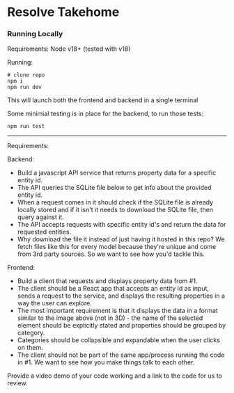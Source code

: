 # Resolve Takehome

### Running Locally

Requirements: Node v18+ (tested with v18)

Running:

```
# clone repo
npm i
npm run dev
```

This will launch both the frontend and backend in a single terminal

Some minimial testing is in place for the backend, to run those tests:

```
npm run test
```

---

Requirements:

Backend:

- Build a javascript API service that returns property data for a specific entity id.
- The API queries the SQLite file below to get info about the provided entity id.
- When a request comes in it should check if the SQLite file is already locally stored and if it isn't it needs to download the SQLite file, then query against it.
- The API accepts requests with specific entity id's and return the data for requested entities.
- Why download the file it instead of just having it hosted in this repo? We fetch files like this for every model because they're unique and come from 3rd party sources. So we want to see how you'd tackle this.

Frontend:

- Build a client that requests and displays property data from #1.
- The client should be a React app that accepts an entity id as input, sends a request to the service, and displays the resulting properties in a way the user can explore.
- The most important requirement is that it displays the data in a format similar to the image above (not in 3D) - the name of the selected element should be explicitly stated and properties should be grouped by category.
- Categories should be collapsible and expandable when the user clicks on them.
- The client should not be part of the same app/process running the code in #1. We want to see how you make things talk to each other.

Provide a video demo of your code working and a link to the code for us to review.
